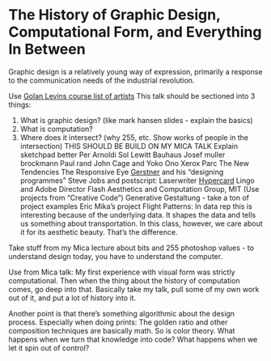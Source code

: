 The History of Graphic Design, Computational Form, and Everything In Between
============================================================================

Graphic design is a relatively young way of expression, primarily a response to the communication needs of the industrial revolution.



Use [Golan Levins course list of artists](http://www.golancourses.net/2012spring/lectures/lecture-02-14/)
This talk should be sectioned into 3 things:
1) What is graphic design? (like mark hansen slides - explain the basics)
2) What is computation?
3) Where does it intersect? (why 255, etc. Show works of people in the intersection)
THIS SHOULD BE BUILD ON MY MICA TALK
Explain sketchpad better
Per Arnoldi
Sol Lewitt 
Bauhaus
Josef muller brockmann
Paul rand
John Cage and Yoko Ono
Xerox Parc
The New Tendencies
The Responsive Eye
[Gerstner](http://www.tumblr.com/tagged/karl-gerstner) and his “designing programmes” 
Steve Jobs and postscript: Laserwriter
[Hypercard](http://www.arstechnica.com/apple/2012/05/25-years-of-hypercard-the-missing-link-to-the-web/)
Lingo and Adobe Director
Flash
Aesthetics and Computation Group, MIT (Use projects from “Creative Code”)
Generative Gestaltung - take a ton of project examples
Eric Mika’s project
Flight Patterns: In data rep this is interesting because of the underlying data. It shapes the data and tells us something about transportation. In this class, however, we care about it for its aesthetic beauty. That’s the difference.

Take stuff from my Mica lecture about bits and 255 photoshop values - to understand design today, you have to understand the computer.

Use from Mica talk: My first experience with visual form was strictly computational. Then when the thing about the history of computation comes, go deep into that. Basically take my talk, pull some of my own work out of it, and put a lot of history into it.

Another point is that there’s something algorithmic about the design process. Especially when doing prints: The golden ratio and other composition techniques are basically math. So is color theory. What happens when we turn that knowledge into code? What happens when we let it spin out of control?